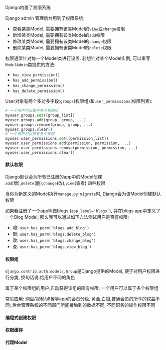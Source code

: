 Django内置了权限系统

Django admin 管理后台用到了权限系统:
- 查看某类Model, 需要拥有该类Model的`view`或`change`权限
- 新增某类Model, 需要拥有该类Model的`add`权限
- 修改某类Model, 需要拥有该类Model的`change`权限
- 删除某类Model, 需要拥有该类Model的`delete`权限

权限通常针对每一个Model类进行设置. 若想针对某个Model实例, 可以重写`ModelAdmin`类提供的方法:
- `has_view_permission()`
- `has_add_permission()`
- `has_change_permission()`
- `has_delete_permission()`

User对象有两个多对多字段:`groups`(权限组)和`user_permissions`(权限列表):
```python
# 一个用户可以属于多个权限组
myuser.groups.set([group_list])
myuser.groups.add(group, group, ...)
myuser.groups.remove(group, group, ...)
myuser.groups.clear()
# 一个用户可以拥有多个权限
myuser.user_permissions.set([permission_list])
myuser.user_permissions.add(permission, permission, ...)
myuser.user_permissions.remove(permission, permission, ...)
myuser.user_permissions.clear()
```

#### 默认权限
Django默认会为所有已注册的app中的Model创建`add`(增),`delete`(删),`change`(改),`view`(查看) 四种权限

当你为新定义的Model执行`manage.py migrate`时, Django会为该Model创建默认权限

如果我注册了一个app叫做blogs (`app_label='blogs'`), 并在blogs app中定义了一个Blog Model, 那么我可以通过如下方法测试用户是否有权限:
- 增: `user.has_perm('blogs.add_blog')`
- 删: `user.has_perm('blogs.delete_blog')`
- 改: `user.has_perm('blogs.change_blog')`
- 查: `user.has_perm('blogs.view_blog')`

#### 权限组
`django.contrib.auth.models.Group`是Django提供的Model, 便于对用户权限进行分类, 换句话说:给用户不同的角色

属于某个权限组的用户,自动获得该组的所有权限; 一个用户可以属于多个权限组

常见应用: 网盘/视频/点餐等app的会员分级, 黄金,白银,普通会员的所享的权益不同; 后台管理系统的不同部门所能接触到的数据不同, 不同职务的操作权限不同

#### 编程式创建权限


#### 权限缓存
#### 代理Model